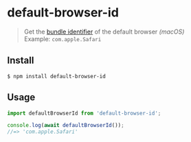 # default-browser-id

> Get the [bundle identifier](https://developer.apple.com/library/Mac/documentation/General/Reference/InfoPlistKeyReference/Articles/CoreFoundationKeys.html#//apple_ref/doc/plist/info/CFBundleIdentifier) of the default browser *(macOS)*\
> Example: `com.apple.Safari`

## Install

```
$ npm install default-browser-id
```

## Usage

```js
import defaultBrowserId from 'default-browser-id';

console.log(await defaultBrowserId());
//=> 'com.apple.Safari'
```
